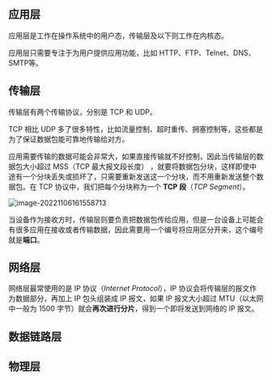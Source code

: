 ## 应用层

应用层是工作在操作系统中的用户态，传输层及以下则工作在内核态。

应用层只需要专注于为用户提供应用功能，比如 HTTP、FTP、Telnet、DNS、SMTP等。

## 传输层

传输层有两个传输协议，分别是 TCP 和 UDP。

TCP 相比  UDP 多了很多特性，比如流量控制、超时重传、拥塞控制等，这些都是为了保证数据包能可靠地传输给对方。

应用需要传输的数据可能会非常大，如果直接传输就不好控制，因此当传输层的数据包大小超过 MSS（TCP 最大报文段长度）  ，就要将数据包分块，这样即使中途有一个分块丢失或损坏了，只需要重新发送这一个分块，而不用重新发送整个数据包。在 TCP  协议中，我们把每个分块称为一个 **TCP 段**（*TCP Segment*）。

![image-20221106161558713](E:\笔记\计网\五层模型.assets\image-20221106161558713.png)

当设备作为接收方时，传输层则要负责把数据包传给应用，但是一台设备上可能会有很多应用在接收或者传输数据，因此需要用一个编号将应用区分开来，这个编号就是**端口**。

## 网络层

网络层最常使用的是 IP 协议（*Internet Protocol*），IP 协议会将传输层的报文作为数据部分，再加上 IP 包头组装成 IP 报文，如果 IP 报文大小超过 MTU（以太网中一般为 1500 字节）就会**再次进行分片**，得到一个即将发送到网络的 IP 报文。



## 数据链路层

## 物理层